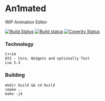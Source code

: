# An1mated
WIP Animation Editor

[![Build Status](https://travis-ci.org/jkbz64/An1mated.svg?branch=master)](https://travis-ci.org/jkbz64/An1mated)
[![Build status](https://ci.appveyor.com/api/projects/status/tmfb4njhb4p51498/branch/master?svg=true)](https://ci.appveyor.com/project/jkbz64/an1mated/branch/master)
[![Coverity Status](https://scan.coverity.com/projects/13961/badge.svg)](https://scan.coverity.com/projects/jkbz64-an1mated)

### Technology
```
C++14
Qt5 - Core, Widgets and optionally Test
Lua 5.3
```

### Building
```
mkdir build && cd build
cmake ..
make -j4
```
